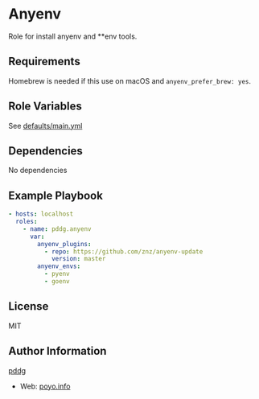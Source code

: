 Anyenv
=========

Role for install anyenv and \*\*env tools.

Requirements
------------

Homebrew is needed if this use on macOS and `anyenv_prefer_brew: yes`.

Role Variables
--------------

See [defaults/main.yml](./defaults/main.yml)

Dependencies
------------

No dependencies

Example Playbook
----------------

```yaml
- hosts: localhost
  roles:
    - name: pddg.anyenv
      var:
        anyenv_plugins:
          - repo: https://github.com/znz/anyenv-update
            version: master
        anyenv_envs:
          - pyenv
          - goenv
```

License
-------

MIT

Author Information
------------------

[pddg](https://github.com/pddg/)
  - Web: [poyo.info](https://www.poyo.info/)

